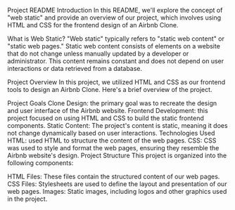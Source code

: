 Project README
Introduction
In this README, we'll explore the concept of "web static" and provide an overview of our project, which involves using HTML and CSS for the frontend design of an Airbnb Clone.

What is Web Static?
"Web static" typically refers to "static web content" or "static web pages." Static web content consists of elements on a website that do not change unless manually updated by a developer or administrator. This content remains constant and does not depend on user interactions or data retrieved from a database.

Project Overview
In this project, we utilized HTML and CSS as our frontend tools to design an Airbnb Clone. Here's a brief overview of the project.

Project Goals
Clone Design: the primary goal was to recreate the design and user interface of the Airbnb website.
Frontend Development: this project focused on using HTML and CSS to build the static frontend components.
Static Content: The project's content is static, meaning it does not change dynamically based on user interactions.
Technologies Used
HTML: used HTML to structure the content of the web pages.
CSS: CSS was used to style and format the web pages, ensuring they resemble the Airbnb website's design.
Project Structure
This project is organized into the following components:

HTML Files: These files contain the structured content of our web pages.
CSS Files: Stylesheets are used to define the layout and presentation of our web pages.
Images: Static images, including logos and other graphics used in the project.
